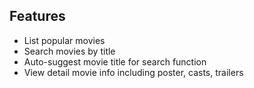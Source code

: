 ## Features

* List popular movies
* Search movies by title
* Auto-suggest movie title for search function
* View detail movie info including poster, casts, trailers

